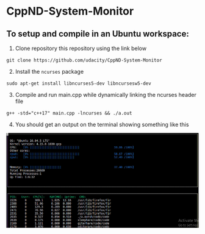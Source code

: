 # CppND-System-Monitor

## To setup and compile in an Ubuntu workspace:

1. Clone repository this repository using the link below
```
git clone https://github.com/udacity/CppND-System-Monitor
```
2. Install the `ncurses` package
```
sudo apt-get install libncurses5-dev libncursesw5-dev
```
3. Compile and run main.cpp while dynamically linking the ncurses header file
```
g++ -std="c++17" main.cpp -lncurses && ./a.out
```
4. You should get an output on the terminal showing something like this
<p align="center">
  <img src = "https://github.com/macvincent/CppND-System-Monitor/blob/master/demo.png">
</p>
